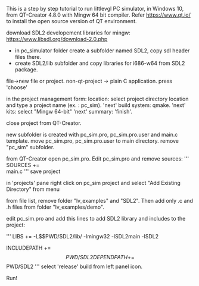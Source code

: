 This is a step by step tutorial to run littlevgl PC simulator, in Windows 10, from QT-Creator 4.8.0 with Mingw 64 bit compiler.
Refer https://www.qt.io/ to install the open source version of QT environment.


download SDL2 developement libraries for mingw:
https://www.libsdl.org/download-2.0.php

* in pc_simulator folder create a subfolder named SDL2, copy sdl header files there.
* create SDL2/lib subfolder and copy libraries for i686-w64 from SDL2 package.

file->new file or project.
non-qt-project -> plain C application. press 'choose'

in the project management form:
location: select project directory location and type a project name (ex. : pc_sim). 'next'
build system: qmake. 'next'
kits: select "Mingw 64-bit" 'next'
summary: 'finish'.

close project from QT-Creator.

new subfolder is created with pc_sim.pro, pc_sim.pro.user and main.c template.
move pc_sim.pro, pc_sim.pro.user to main directory. remove "pc_sim" subfolder.

from QT-Creator open pc_sim.pro. Edit pc_sim.pro and remove sources:
'''
SOURCES += \
        main.c
'''
save project

in 'projects' pane right click on pc_sim project and select "Add Existing Directory" from menu

from file list, remove folder "lv_examples" and "SDL2". Then add only .c and .h files from folder "lv_examples/demo".

edit pc_sim.pro and add this lines to add SDL2 library and includes to the project:

'''
LIBS += -L$$PWD/SDL2/lib/ -lmingw32 -lSDL2main -lSDL2

INCLUDEPATH += $$PWD/SDL2
DEPENDPATH += $$PWD/SDL2
'''
select 'release' build from left panel icon.

Run!
